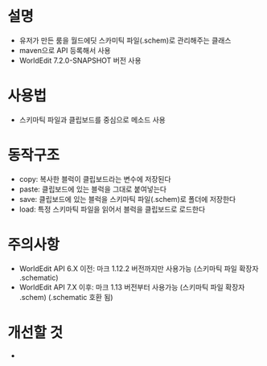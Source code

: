 # 설명
- 유저가 만든 룸을 월드에딧 스카미틱 파일(.schem)로 관리해주는 클래스
- maven으로 API 등록해서 사용
- WorldEdit 7.2.0-SNAPSHOT 버전 사용

# 사용법
- 스키마틱 파일과 클립보드를 중심으로 메소드 사용

# 동작구조
- copy: 복사한 블럭이 클립보드라는 변수에 저장된다
- paste: 클립보드에 있는 블럭을 그대로 붙여넣는다
- save: 클립보드에 있는 블럭을 스키마틱 파일(.schem)로 폴더에 저장한다
- load: 특정 스키마틱 파일을 읽어서 블럭을 클립보드로 로드한다

# 주의사항
- WorldEdit API 6.X 이전: 마크 1.12.2 버전까지만 사용가능 (스키마틱 파일 확장자 .schematic) 
- WorldEdit API 7.X 이후: 마크 1.13 버전부터 사용가능 (스키마틱 파일 확장자 .schem) (.schematic 호환 됨)

# 개선할 것
- 
